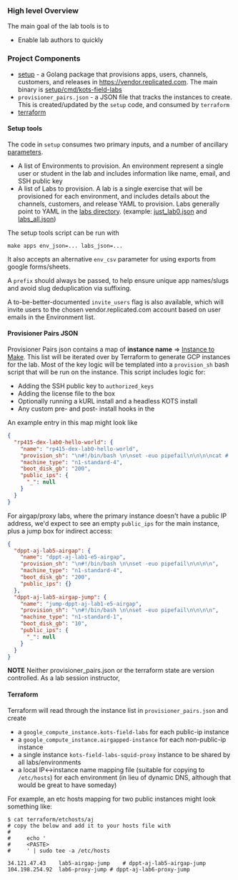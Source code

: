 



### High level Overview

The main goal of the lab tools is to 

* Enable lab authors to quickly 


### Project Components

* [setup](../setup) - a Golang package that provisions apps, users, channels, customers, and releases in https://vendor.replicated.com. The main binary is [setup/cmd/kots-field-labs](../setup/cmd/kots-field-labs)
* `provisioner_pairs.json` - a JSON file that tracks the instances to create. This is created/updated by the `setup` code, and consumed by `terraform`
* [terraform](../terraform)



#### Setup tools

The code in `setup` consumes two primary inputs, and a number of ancillary [parameters](../setup/cmd/kots-field-labs/param.go).

* A list of Environments to provision. An environment represent a single user or student in the lab and includes information
  like name, email, and SSH public key
* A list of Labs to provision. A lab is a single exercise that will be provisioned for each environment, and includes details
  about the channels, customers, and release YAML to provision. Labs generally point to YAML in the [labs directory](../labs).
  (example: [just_lab0.json](../just_lab0.json) and [labs_all.json](../labs_all.json))
  
The setup tools script can be run with

```shell
make apps env_json=... labs_json=...
```

It also accepts an alternative `env_csv` parameter for using exports from google forms/sheets.

A `prefix` should always be passed, to help ensure unique app names/slugs and avoid slug deduplication via suffixing.

A to-be-better-documented `invite_users` flag is also available, which will invite users to the chosen vendor.replicated.com 
account based on user emails in the Environment list.

#### Provisioner Pairs JSON

Provisioner Pairs json contains a map of **instance name** => [Instance to Make](../setup/pkg/fieldlabs/environment_create.go#L73). 
This list will be iterated over by Terraform to generate GCP instances for the lab.
Most of the key logic will be templated into a `provision_sh` bash script that will be run on the instance. This script includes logic for:

* Adding the SSH public key to `authorized_keys`
* Adding the license file to the box
* Optionally running a kURL install and a headless KOTS install
* Any custom pre- and post- install hooks in the

An example entry in this map might look like

```json
{
  "rp415-dex-lab0-hello-world": {
    "name": "rp415-dex-lab0-hello-world",
    "provision_sh": "\n#!/bin/bash \n\nset -euo pipefail\n\n\n\ncat # ... rest of provisioner script",
    "machine_type": "n1-standard-4",
    "boot_disk_gb": "200",
    "public_ips": {
      "_": null
    }
  }
}
```

For airgap/proxy labs, where the primary instance doesn't have a public IP address, we'd expect to see an empty `public_ips` for the main instance, plus a jump box for indirect access:

```json
{
  "dppt-aj-lab5-airgap": {
    "name": "dppt-aj-lab1-e5-airgap",
    "provision_sh": "\n#!/bin/bash \n\nset -euo pipefail\n\n\n\n",
    "machine_type": "n1-standard-4",
    "boot_disk_gb": "200",
    "public_ips": {}
  },
  "dppt-aj-lab5-airgap-jump": {
    "name": "jump-dppt-aj-lab1-e5-airgap",
    "provision_sh": "\n#!/bin/bash \n\nset -euo pipefail\n\n\n\n",
    "machine_type": "n1-standard-1",
    "boot_disk_gb": "10",
    "public_ips": {
      "_": null
    }
  }
}
```

**NOTE** Neither provisioner_pairs.json or the terraform state are version controlled. As a lab session instructor,

#### Terraform

Terraform will read through the instance list in `provisioner_pairs.json` and create

* a `google_compute_instance.kots-field-labs` for each public-ip instance
* a `google_compute_instance.airgapped-instance` for each non-public-ip instance
* a single instance `kots-field-labs-squid-proxy` instance to be shared by all labs/environments
* a local IP<->instance name mapping file (suitable for copying to `/etc/hosts`) for each environment
  (in lieu of dynamic DNS, although that would be great to have someday)
  

For example, an etc hosts mapping for two public instances might look something like:

```text
$ cat terraform/etchosts/aj
# copy the below and add it to your hosts file with
#
#     echo '
#     <PASTE>
#     ' | sudo tee -a /etc/hosts

34.121.47.43	lab5-airgap-jump	# dppt-aj-lab5-airgap-jump
104.198.254.92	lab6-proxy-jump	# dppt-aj-lab6-proxy-jump
```


  


